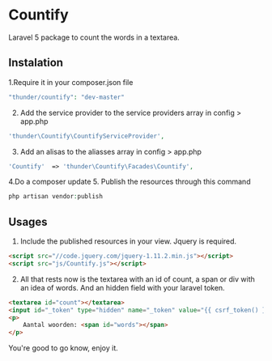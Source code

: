 # Countify
Laravel 5 package to count the words in a textarea.

## Instalation
1.Require it in your composer.json file

```php
"thunder/countify": "dev-master"
``` 
2. Add the service provider to the service providers array in config > app.php

```php
'thunder\Countify\CountifyServiceProvider',
``` 
3. Add an alisas to the aliasses array in config > app.php

```php
'Countify'  => 'thunder\Countify\Facades\Countify',
``` 
4.Do a composer update
5. Publish the resources through this command 

```php
php artisan vendor:publish
``` 

## Usages
1. Include the published resources in your view. Jquery is required.

```html
<script src="//code.jquery.com/jquery-1.11.2.min.js"></script>
<script src="js/Countify.js"></script>
```

2. All that rests now is the textarea with an id of count, a span or div with an idea of words. And an hidden field with your laravel token.

```html
<textarea id="count"></textarea>
<input id="_token" type="hidden" name="_token" value="{{ csrf_token() }}" />
<p>
    Aantal woorden: <span id="words"></span>
</p>
```

You're good to go know, enjoy it.